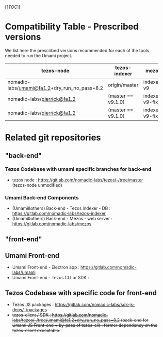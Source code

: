 [[_TOC_]]

# Compatibility Table - Prescribed versions

We list here the prescribed versions recommended for each of the tools needed to run the Umami project.

| tezos-node | tezos-indexer | mezos | Umami | (status) |
|---         |---            |---    |---    |---       |
| nomadic-labs/umami@fa1.2+dry_run_no_pass+8.2 | origin/master     | indexer-v9 | origin/develop | branches to build |
| nomadic-labs/pierrick@fa1.2 | (master == v9.1.0)  | indexer-v9-fixes | origin/develop | current dev-api |
| nomadic-labs/pierrick@fa1.2 | (master == v9.1.0)  | indexer-v9-fixes | origin/develop | current qa-api |



# Related git repositories

## "back-end" 
### Tezos Codebase with umami specific branches for back-end
* tezos node : https://gitlab.com/nomadic-labs/tezos/-/tree/master (tezos-node unmodified)

### Umami Back-end Components
* (Umami&others) Back-end - Tezos Indexer - DB : https://gitlab.com/nomadic-labs/tezos-indexer
* (Umami&others) Back-end - Mezos - web server : https://gitlab.com/nomadic-labs/mezos

## "front-end"
## Umami Front-end
* Umami Front-end - Electron app : https://gitlab.com/nomadic-labs/umami
* Umami Front-end - Tezos CLI or SDK :
## Tezos Codebase with specific code for front-end
* Tezos JS packages : https://gitlab.com/nomadic-labs/sdk-js-deps/-/packages
* ~~tezos-client / SDK : https://gitlab.com/nomadic-labs/tezos/-/tree/umami@fa1.2+dry_run_no_pass+8.2 (back-end for Umami JS Front-end + by-pass of tezos-cli) : former dependency on the tezos-client executable.~~


